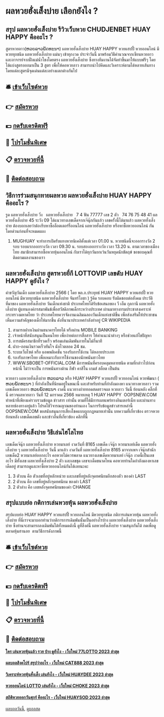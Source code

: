 # ผลหวยฮั่งเส็งบ่าย เลือกยังไง ?
## สรุป ผลหวยฮั่งเส็งบ่าย รีวิวเว็บหวย CHUDJENBET HUAY HAPPY คืออะไร ?
สูตรหวยลาว(ຫວຍລາວພັດທະນາ​) ผลหวยฮั่งเส็งบ่าย HUAY HAPPY หวยแฮปปี้ หวยออนไลน์ มีหวยทุกชนิด ผลหวยฮั่งเส็งบ่าย แม่นๆ เข้าทุกงวด ประจำวันนี้ มาพร้อมวิธีคำนวณจากเซียนหวยลาวและอาจารย์จากฝั่งแม่น้ำโขงโดยตรง ผลหวยฮั่งเส็งบ่าย ซึ่งทางทีมงานได้จัดทำขึ้นมาให้แบบฟรีๆ โดยได้แบ่งสูตรออกมาเป็น 3 สูตร เพื่อให้คอหวยลาว สามารถนำไปคิดและวิเคราะห์ตามได้หลายเส้นทาง โดยแต่ละสูตรมีจุดเด่นแต่ละอย่างแตกต่างกันไป

## 🛎 [เข้าเว็บไซต์หวย](https://bit.ly/3BG5bNw)
## 👉 [สมัครหวย](https://bit.ly/3BG5bNw)
## 💵 [กดรับเครดิตฟรี](https://bit.ly/3C3mvgS)
## 👑 [โปรโมชั่นพิเศษ](https://bit.ly/3C3mvgS)
## 📋 [ตรวจหวยที่นี้](https://bit.ly/3C3mvgS)
## 📱 [ติดต่อสอบถาม](https://bit.ly/3C3mvgS)

## วิธีการร่วมสนุกทายผลหวย ผลหวยฮั่งเส็งบ่าย HUAY HAPPY คืออะไร ?
รูด ผลหวยฮั่งเส็งบ่าย วิ่ง   ผลหวยฮั่งเส็งบ่าย   7 4
ฟัน 77777
เลข 2 ตัว   74 76 75 48 41 ผลหวยฮั่งเส็งบ่าย 45
ระวัง 09
ได้แนวทางเลขเด็ดจากเจ๊นุ๊กกันแล้ว เลขครั้งนี้ได้มาแล้ว ผลหวยฮั่งเส็งบ่าย ต้องบอกเลยว่าต้องรีบหาซื้อล็อตเตอร์รี่ออนไลน์ ผลหวยฮั่งเส็งบ่าย หรือหาซื้อหวยออนไลน์ กันโดยด่วนก่อนที่จะหมดแผง
1. MUGHUAY จะทำการเปิดรับแทงหวยนิเคอิตั้งแต่เวลา 01.00 น. หวยชนิดนี้จะออกรางวัล 2 รอบ รอบแรกออกรางวัล เวลา 09.30 น. รอบสองออกรางวัล เวลา 13.20 น. ตามเวลาของเมืองไทย สมาชิกสามารถซื้อหวยหุ้นออนไลน์ กับเราได้ทุกวันยกเว้นวันหยุดนักขัตฤษ์ ขอขอบคุณที่ติดตามผลงานของเรา

## ผลหวยฮั่งเส็งบ่าย สูตรหวยยี่กี LOTTOVIP เลขดับ HUAY HAPPY ดูยังไง ?
คำขวัญวันเด็ก ผลหวยฮั่งเส็งบ่าย 2566 ( โดย พล.อ.ประยุทธ์ HUAY HAPPY หวยแฮปปี้ หวยออนไลน์ มีหวยทุกชนิด ผลหวยฮั่งเส็งบ่าย จันทร์โอชา )
รู้คิด รอบคอบ รับผิดชอบต่อสังคม
ประวัติ ที่มาของ ผลหวยฮั่งเส็งบ่าย วันเด็กแห่งชาติ
ประเทศไทยได้รับข้อเสนอของ วี เอ็ม กุลกานี ผลหวยฮั่งเส็งบ่าย ผู้แทนองค์กรสมาพันธ์เพื่อสวัสดิภาพเด็กระหว่างประเทศ ผ่านมาทางกรมประชาสงเคราะห์ กระทรวงมหาดไทย ว่า ประเทศไทยควรจัดงานเฉลิมฉลองวันเด็กแห่งชาติขึ้น เพื่อส่งเสริมให้ประชาชนเห็นความสำคัญของเด็กให้มากขึ้น ดังที่นานาประเทศกำลังทำอยู่
CR WIKIPEDIA
1. สามารถฝากเงินผ่านธนาคารไทยได้ หรือผ่าน MOBILE BANKING
2. เจ้าหน้าที่สนับสนุนเป็นคนไทย เพื่อง่ายต่อการสื่อสาร ให้คำแนะนำต่างๆ หรือช่วยแก้ไขปัญหา
3. การสมัครสมาชิกที่รวดเร็ว พร้อมเล่นเดิมพันภายในไม่กี่นาที
4. ฝาก-ถอนเงินรวดเร็วทันใจ ฉับไวตลอด 24 ชม.
5. ระบบเว็บไซต์ หรือ แอพพลิเคชั่น รองรับการใช้งาน ได้หลายประเภท
6. รองรับภาษาไทย เพื่อเหมาะกับการใช้งานของนักพนันชาวไทย
7. WWW.SBOBET-OFFICIAL.COM มีการพนันที่ครอบคลุมหลายชนิด ตามที่กล่าวไปก่อนหน้านี้ ไม่ว่าจะเป็น การพนันทางด้าน กีฬา คาสิโน เกมส์ สล็อต เป็นต้น

หวยลาว ผลหวยฮั่งเส็งบ่าย ຫວຍລາວ หรือ HUAY HAPPY หวยแฮปปี้ หวยออนไลน์ หวยพัฒนา ( ຫວຍພັດທະນາ ) ที่กำลังเป็นที่นิยมอยู่ในขณะนี้ และสำหรับท่านที่กำลังมองหา แนวทางหวยลาว รวมเลขเด็ดหวยลาว ຫວຍພັດທະນາ งวดนี้
 แนวทางถ่ายทอดสดตรวจผล หวยลาว วันนี้ ย้อนหลัง คลิ๊กที่นี่ 
ตรวจผลหวยลาว วันที่ 12 มกราคม 2566
หมายเหตุ 1 HUAY HAPPY  OOPSNEW.COM ทำหน้าที่เพียงแค่รวบรวมข้อมูล ข่าวสาร เท่านั้น ตามที่ได้มีการเผยแพร่ทางอินเตอร์เน็ท และผ่านทางหลายช่องทางอยู่แล้ว โปรดใช้วิจารณญาณของท่านเอง ในการรับข้อมูลข่าวสารเหล่านี้ OOPSNEW.COM ขอสนับสนุนการเสี่ยงโชคแบบถูกกฎหมายเท่านั้น
บทความที่เกี่ยวข้อง
ตรวจหวยย้อนหลัง เลขเด็ดเลขดัง และข่าวอื่นที่เกี่ยวข้อง คลิกที่นี่

## ผลหวยฮั่งเส็งบ่าย วิธีเล่นไฮโลไทย
เลขเด็ดเจ๊นุ๊ก ผลหวยฮั่งเส็งบ่าย หวยมาเลย์ งวดวันที่ 8165
เลขเด็ด เจ๊นุ๊ก หวยมาเลย์เด็ด ผลหวยฮั่งเส็งบ่าย ๆ ผลหวยฮั่งเส็งบ่าย วันนี้ มาแล้ว งวดวันที่ ผลหวยฮั่งเส็งบ่าย 8165 มาจากเพจ เจ๊นุ๊กสำนักเลขเด็ด2 หวยมาเลย์ออกอะไร คอหวยไม่ควรพลาด แนวทางเลขเด็ดหวยมาเลย์ เจ๊นุ๊ก งวดนี้เป็นเลขอะไร มีทั้งเลข ผลหวยฮั่งเส็งบ่าย 2 ตัว และเลขชุด เลขจะเด็ดขนาดไหน คอหวยท่านใดกำลังมองหาเลขเด็ดอยู่ สามารถดูและหาซื้อหวยออนไลน์กันได้เลยนะคะ
1. 3 ตัวบน คือ ตัวเลขที่อยู่หลักหน่วย และเลขที่อยู่หลังจุดทศนิยมอีกสองตัว ของค่า LAST
2. 2 ตัวบน คือ เลขที่อยู่หลังจุดทศนิยม ของค่า LAST
3. 2 ตัวล่าง คือ เลขหลังจุดทศนิยมของค่า CHANGE

## สรุปแบบย่อ กติการเล่นหวยหุ้น ผลหวยฮั่งเส็งบ่าย
สรุปแบบย่อ HUAY HAPPY หวยแฮปปี้ หวยออนไลน์ มีหวยทุกชนิด กติการเล่นหวยหุ้น ผลหวยฮั่งเส็งบ่าย ที่นี่เราจะมาบอกท่านว่ากติการการเดิมพันนั้นเป็นอย่างไรบ้าง ผลหวยฮั่งเส็งบ่าย ผลหวยฮั่งเส็งบ่าย ซึ่งท่านจะสามารถลงเดิมพันได้ทั้งหมดดังนี้
ดูที่ลิ้งค์นี้ ผลหวยฮั่งเส็งบ่าย รวมสนุกกันได้ กดเพื่อดูตลาดหุ้นฮานอย  ตามวิธีการดังภาพนี้

## 🛎 [เข้าเว็บไซต์หวย](https://bit.ly/3BG5bNw)
## 👉 [สมัครหวย](https://bit.ly/3BG5bNw)
## 💵 [กดรับเครดิตฟรี](https://bit.ly/3C3mvgS)
## 👑 [โปรโมชั่นพิเศษ](https://bit.ly/3C3mvgS)
## 📋 [ตรวจหวยที่นี้](https://bit.ly/3C3mvgS)
## 📱 [ติดต่อสอบถาม](https://bit.ly/3C3mvgS)

#### [ใคร เล่นหวยหุ้นแล้ว รวย บ้าง ดูยังไง - เว็บใหม่ 77LOTTO 2023 ล่าสุด](https://atom.io/themes/ใคร%20เล่นหวยหุ้นแล้ว%20รวย%20บ้าง%20ดูยังไง%20-%20เว็บใหม่%2077lotto%202023%20ล่าสุด)
#### [ผลบอลสิงคโปร์ สรุปว่าอะไร - เว็บใหม่ CAT888 2023 ล่าสุด](https://atom.io/themes/ผลบอลสิงคโปร์%20สรุปว่าอะไร%20-%20เว็บใหม่%20cat888%202023%20ล่าสุด)
#### [วิเคราะห์หวยหุ้นฮั่งเส็ง เล่นยังไง - เว็บใหม่ HUAYDEE 2023 ล่าสุด](https://atom.io/themes/วิเคราะห์หวยหุ้นฮั่งเส็ง%20เล่นยังไง%20-%20เว็บใหม่%20huaydee%202023%20ล่าสุด)
#### [หวยออนไลน์ LOTTO เล่นยังไง - เว็บใหม่ CHOKE 2023 ล่าสุด](https://atom.io/themes/หวยออนไลน์%20lotto%20เล่นยังไง%20-%20เว็บใหม่%20choke%202023%20ล่าสุด)
#### [สถิติหวยออกวันศุกร์ คืออะไร - เว็บใหม่ HUAYSOD 2023 ล่าสุด](https://atom.io/themes/สถิติหวยออกวันศุกร์%20คืออะไร%20-%20เว็บใหม่%20huaysod%202023%20ล่าสุด)

[ผลบอลวันนี้](https://siamsport.tv "ผลบอลวันนี้"), [ดูบอลสด](https://siamsport.tv/ดูบอลสด "ดูบอลสด")